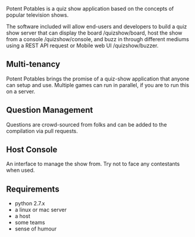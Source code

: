 Potent Potables is a quiz show application based on the concepts of popular television shows.

The software included will allow end-users and developers to build a quiz show server that can 
display the board /quizshow/board, host the show from a console /quizshow/console, and 
buzz in through different mediums using a REST API request or Mobile web UI /quizshow/buzzer.

## Multi-tenancy
Potent Potables brings the promise of a quiz-show application that anyone can setup and use. 
Multiple games can run in parallel, if you are to run this on a server. 

## Question Management
Questions are crowd-sourced from folks and can be added to the compilation via pull requests.  

## Host Console
An interface to manage the show from.  Try not to face any contestants when used.

## Requirements
* python 2.7.x
* a linux or mac server
* a host
* some teams
* sense of humour
